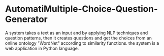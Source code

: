 # AutomatiMultiple-Choice-Question-Generator
A system takes a text as an input and by applying NLP techniques and question patterns, then it creates questions and get the choices from an online ontology "WordNet" according to similarity functions. the system is a web application in Python language.
